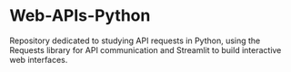 # Web-APIs-Python
Repository dedicated to studying API requests in Python, using the Requests library for API communication and Streamlit to build interactive web interfaces.
